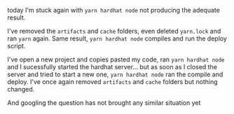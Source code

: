 today I'm stuck again with `yarn hardhat node` not producing the adequate result.

I've removed the `artifacts` and `cache` folders, even deleted `yarn.lock` and ran `yarn` again.
Same result, `yarn hardhat node` compiles and run the deploy script.

I've open a new project and copies pasted my code, ran `yarn hardhat node` and I sucessfully started the hardhat server... but as soon as I closed the server and tried to start a new one, `yarn hardhat node` ran the compile and deploy.
I've once again removed `artifacts` and `cache` folders but nothing changed.

And googling the question has not brought any similar situation yet
